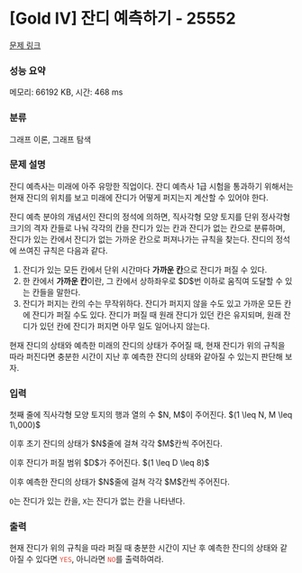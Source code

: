 # [Gold IV] 잔디 예측하기 - 25552 

[문제 링크](https://www.acmicpc.net/problem/25552) 

### 성능 요약

메모리: 66192 KB, 시간: 468 ms

### 분류

그래프 이론, 그래프 탐색

### 문제 설명

<p>잔디 예측사는 미래에 아주 유망한 직업이다. 잔디 예측사 1급 시험을 통과하기 위해서는 현재 잔디의 위치를 보고 미래에 잔디가 어떻게 퍼지는지 계산할 수 있어야 한다.</p>

<p>잔디 예측 분야의 개념서인 잔디의 정석에 의하면, 직사각형 모양 토지를 단위 정사각형 크기의 격자 칸들로 나눠 각각의 칸을 잔디가 있는 칸과 잔디가 없는 칸으로 분류하며, 잔디가 있는 칸에서 잔디가 없는 가까운 칸으로 퍼져나가는 규칙을 찾는다. 잔디의 정석에 쓰여진 규칙은 다음과 같다.</p>

<ol>
	<li>잔디가 있는 모든 칸에서 단위 시간마다 <strong>가까운 칸</strong>으로 잔디가 퍼질 수 있다.</li>
	<li>한 칸에서 <strong>가까운 칸</strong>이란, 그 칸에서 상하좌우로 $D$번 이하로 움직여 도달할 수 있는 칸들을 말한다.</li>
	<li>잔디가 퍼지는 칸의 수는 무작위하다. 잔디가 퍼지지 않을 수도 있고 가까운 모든 칸에 잔디가 퍼질 수도 있다. 잔디가 퍼질 때 원래 잔디가 있던 칸은 유지되며, 원래 잔디가 있던 칸에 잔디가 퍼지면 아무 일도 일어나지 않는다.</li>
</ol>

<p>현재 잔디의 상태와 예측한 미래의 잔디의 상태가 주어질 때, 현재 잔디가 위의 규칙을 따라 퍼진다면 충분한 시간이 지난 후 예측한 잔디의 상태와 같아질 수 있는지 판단해 보자.</p>

### 입력 

 <p>첫째 줄에 직사각형 모양 토지의 행과 열의 수 $N, M$이 주어진다. $(1 \leq N, M \leq 1\,000)$</p>

<p>이후 초기 잔디의 상태가 $N$줄에 걸쳐 각각 $M$칸씩 주어진다.</p>

<p>이후 잔디가 퍼질 범위 $D$가 주어진다. $(1 \leq D \leq 8)$</p>

<p>이후 예측한 잔디의 상태가 $N$줄에 걸쳐 각각 $M$칸씩 주어진다.</p>

<p><code>O</code>는 잔디가 있는 칸을, <code>X</code>는 잔디가 없는 칸을 나타낸다.</p>

### 출력 

 <p>현재 잔디가 위의 규칙을 따라 퍼질 때 충분한 시간이 지난 후 예측한 잔디의 상태와 같아질 수 있다면 <span style="color:#e74c3c;"><code>YES</code></span>, 아니라면 <span style="color:#e74c3c;"><code>NO</code></span>를 출력하여라.</p>

